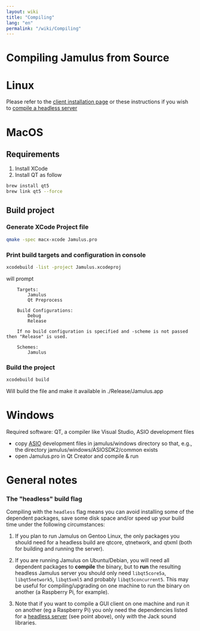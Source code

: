```yaml
---
layout: wiki
title: "Compiling"
lang: "en"
permalink: "/wiki/Compiling"
---
```


# Compiling Jamulus from Source

# Linux

Please refer to the [client installation page](Installation-for-Linux) or these instructions if you wish to [compile a headless server](Server---Linux)

# MacOS

## Requirements

1. Install XCode
1. Install QT as follow

```sh
brew install qt5
brew link qt5 --force
```

## Build project

### Generate XCode Project file
```sh
qmake -spec macx-xcode Jamulus.pro
```

### Print build targets and configuration in console
```sh
xcodebuild -list -project Jamulus.xcodeproj
```
will prompt
```
    Targets:
        Jamulus
        Qt Preprocess

    Build Configurations:
        Debug
        Release

    If no build configuration is specified and -scheme is not passed then "Release" is used.

    Schemes:
        Jamulus
```

### Build the project

```sh
xcodebuild build
```

Will build the file and make it available in ./Release/Jamulus.app


# Windows

Required software: QT, a compiler like Visual Studio, ASIO development files

- copy [ASIO](https://www.steinberg.net/de/company/developer.html) development files in jamulus/windows directory so that, e.g., the
  directory jamulus/windows/ASIOSDK2/common exists
- open Jamulus.pro in Qt Creator and compile & run


# General notes

### The "headless" build flag

Compiling with the `headless` flag means you can avoid installing some of the dependent packages, save some disk space and/or speed up your build time under the following circumstances: 

1. If you plan to run Jamulus on Gentoo Linux, the only packages you should need for a headless build are qtcore, qtnetwork, and qtxml (both for building and running the server).

1. If you are running Jamulus on Ubuntu/Debian, you will need all dependent packages to **compile** the binary, but to **run** the resulting headless Jamulus server you should only need `libqt5core5a`, `libqt5network5`, `libqt5xml5` and probably `libqt5concurrent5`. This may be useful for compiling/upgrading on one machine to run the binary on another (a Raspberry Pi, for example).

1. Note that if you want to compile a GUI client on one machine and run it on another (eg a Raspberry Pi) you only need the dependencies listed for a [headless server](Server---Linux#running-a-headless-server) (see point above), only _with_ the Jack sound libraries.


